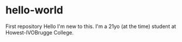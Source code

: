 # hello-world
First repository
Hello I'm new to this.
I'm a 21yo (at the time) student at Howest-IVOBrugge College.
